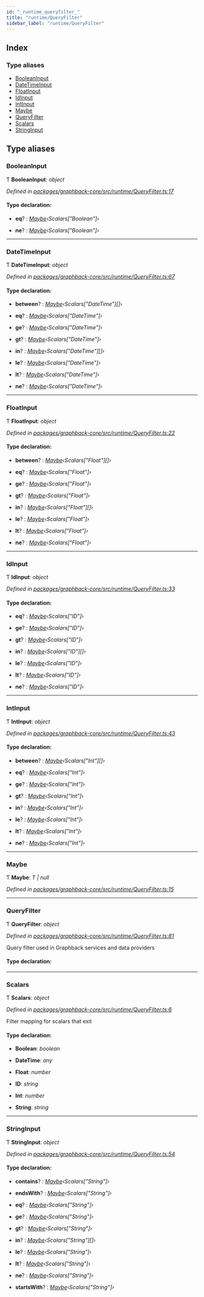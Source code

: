 ```yaml
---
id: "_runtime_queryfilter_"
title: "runtime/QueryFilter"
sidebar_label: "runtime/QueryFilter"
---
```


## Index

### Type aliases

* [BooleanInput](_runtime_queryfilter_.md#booleaninput)
* [DateTimeInput](_runtime_queryfilter_.md#datetimeinput)
* [FloatInput](_runtime_queryfilter_.md#floatinput)
* [IdInput](_runtime_queryfilter_.md#idinput)
* [IntInput](_runtime_queryfilter_.md#intinput)
* [Maybe](_runtime_queryfilter_.md#maybe)
* [QueryFilter](_runtime_queryfilter_.md#queryfilter)
* [Scalars](_runtime_queryfilter_.md#scalars)
* [StringInput](_runtime_queryfilter_.md#stringinput)

## Type aliases

###  BooleanInput

Ƭ **BooleanInput**: *object*

*Defined in [packages/graphback-core/src/runtime/QueryFilter.ts:17](https://github.com/aerogear/graphback/blob/b39280e7/packages/graphback-core/src/runtime/QueryFilter.ts#L17)*

#### Type declaration:

* **eq**? : *[Maybe](_runtime_queryfilter_.md#maybe)‹Scalars["Boolean"]›*

* **ne**? : *[Maybe](_runtime_queryfilter_.md#maybe)‹Scalars["Boolean"]›*

___

###  DateTimeInput

Ƭ **DateTimeInput**: *object*

*Defined in [packages/graphback-core/src/runtime/QueryFilter.ts:67](https://github.com/aerogear/graphback/blob/b39280e7/packages/graphback-core/src/runtime/QueryFilter.ts#L67)*

#### Type declaration:

* **between**? : *[Maybe](_runtime_queryfilter_.md#maybe)‹Scalars["DateTime"][]›*

* **eq**? : *[Maybe](_runtime_queryfilter_.md#maybe)‹Scalars["DateTime"]›*

* **ge**? : *[Maybe](_runtime_queryfilter_.md#maybe)‹Scalars["DateTime"]›*

* **gt**? : *[Maybe](_runtime_queryfilter_.md#maybe)‹Scalars["DateTime"]›*

* **in**? : *[Maybe](_runtime_queryfilter_.md#maybe)‹Scalars["DateTime"][]›*

* **le**? : *[Maybe](_runtime_queryfilter_.md#maybe)‹Scalars["DateTime"]›*

* **lt**? : *[Maybe](_runtime_queryfilter_.md#maybe)‹Scalars["DateTime"]›*

* **ne**? : *[Maybe](_runtime_queryfilter_.md#maybe)‹Scalars["DateTime"]›*

___

###  FloatInput

Ƭ **FloatInput**: *object*

*Defined in [packages/graphback-core/src/runtime/QueryFilter.ts:22](https://github.com/aerogear/graphback/blob/b39280e7/packages/graphback-core/src/runtime/QueryFilter.ts#L22)*

#### Type declaration:

* **between**? : *[Maybe](_runtime_queryfilter_.md#maybe)‹Scalars["Float"][]›*

* **eq**? : *[Maybe](_runtime_queryfilter_.md#maybe)‹Scalars["Float"]›*

* **ge**? : *[Maybe](_runtime_queryfilter_.md#maybe)‹Scalars["Float"]›*

* **gt**? : *[Maybe](_runtime_queryfilter_.md#maybe)‹Scalars["Float"]›*

* **in**? : *[Maybe](_runtime_queryfilter_.md#maybe)‹Scalars["Float"][]›*

* **le**? : *[Maybe](_runtime_queryfilter_.md#maybe)‹Scalars["Float"]›*

* **lt**? : *[Maybe](_runtime_queryfilter_.md#maybe)‹Scalars["Float"]›*

* **ne**? : *[Maybe](_runtime_queryfilter_.md#maybe)‹Scalars["Float"]›*

___

###  IdInput

Ƭ **IdInput**: *object*

*Defined in [packages/graphback-core/src/runtime/QueryFilter.ts:33](https://github.com/aerogear/graphback/blob/b39280e7/packages/graphback-core/src/runtime/QueryFilter.ts#L33)*

#### Type declaration:

* **eq**? : *[Maybe](_runtime_queryfilter_.md#maybe)‹Scalars["ID"]›*

* **ge**? : *[Maybe](_runtime_queryfilter_.md#maybe)‹Scalars["ID"]›*

* **gt**? : *[Maybe](_runtime_queryfilter_.md#maybe)‹Scalars["ID"]›*

* **in**? : *[Maybe](_runtime_queryfilter_.md#maybe)‹Scalars["ID"][]›*

* **le**? : *[Maybe](_runtime_queryfilter_.md#maybe)‹Scalars["ID"]›*

* **lt**? : *[Maybe](_runtime_queryfilter_.md#maybe)‹Scalars["ID"]›*

* **ne**? : *[Maybe](_runtime_queryfilter_.md#maybe)‹Scalars["ID"]›*

___

###  IntInput

Ƭ **IntInput**: *object*

*Defined in [packages/graphback-core/src/runtime/QueryFilter.ts:43](https://github.com/aerogear/graphback/blob/b39280e7/packages/graphback-core/src/runtime/QueryFilter.ts#L43)*

#### Type declaration:

* **between**? : *[Maybe](_runtime_queryfilter_.md#maybe)‹Scalars["Int"][]›*

* **eq**? : *[Maybe](_runtime_queryfilter_.md#maybe)‹Scalars["Int"]›*

* **ge**? : *[Maybe](_runtime_queryfilter_.md#maybe)‹Scalars["Int"]›*

* **gt**? : *[Maybe](_runtime_queryfilter_.md#maybe)‹Scalars["Int"]›*

* **in**? : *[Maybe](_runtime_queryfilter_.md#maybe)‹Scalars["Int"]›*

* **le**? : *[Maybe](_runtime_queryfilter_.md#maybe)‹Scalars["Int"]›*

* **lt**? : *[Maybe](_runtime_queryfilter_.md#maybe)‹Scalars["Int"]›*

* **ne**? : *[Maybe](_runtime_queryfilter_.md#maybe)‹Scalars["Int"]›*

___

###  Maybe

Ƭ **Maybe**: *T | null*

*Defined in [packages/graphback-core/src/runtime/QueryFilter.ts:15](https://github.com/aerogear/graphback/blob/b39280e7/packages/graphback-core/src/runtime/QueryFilter.ts#L15)*

___

###  QueryFilter

Ƭ **QueryFilter**: *object*

*Defined in [packages/graphback-core/src/runtime/QueryFilter.ts:81](https://github.com/aerogear/graphback/blob/b39280e7/packages/graphback-core/src/runtime/QueryFilter.ts#L81)*

Query filter used in Graphback services and data providers

#### Type declaration:

___

###  Scalars

Ƭ **Scalars**: *object*

*Defined in [packages/graphback-core/src/runtime/QueryFilter.ts:6](https://github.com/aerogear/graphback/blob/b39280e7/packages/graphback-core/src/runtime/QueryFilter.ts#L6)*

Filter mapping for scalars that exit

#### Type declaration:

* **Boolean**: *boolean*

* **DateTime**: *any*

* **Float**: *number*

* **ID**: *string*

* **Int**: *number*

* **String**: *string*

___

###  StringInput

Ƭ **StringInput**: *object*

*Defined in [packages/graphback-core/src/runtime/QueryFilter.ts:54](https://github.com/aerogear/graphback/blob/b39280e7/packages/graphback-core/src/runtime/QueryFilter.ts#L54)*

#### Type declaration:

* **contains**? : *[Maybe](_runtime_queryfilter_.md#maybe)‹Scalars["String"]›*

* **endsWith**? : *[Maybe](_runtime_queryfilter_.md#maybe)‹Scalars["String"]›*

* **eq**? : *[Maybe](_runtime_queryfilter_.md#maybe)‹Scalars["String"]›*

* **ge**? : *[Maybe](_runtime_queryfilter_.md#maybe)‹Scalars["String"]›*

* **gt**? : *[Maybe](_runtime_queryfilter_.md#maybe)‹Scalars["String"]›*

* **in**? : *[Maybe](_runtime_queryfilter_.md#maybe)‹Scalars["String"][]›*

* **le**? : *[Maybe](_runtime_queryfilter_.md#maybe)‹Scalars["String"]›*

* **lt**? : *[Maybe](_runtime_queryfilter_.md#maybe)‹Scalars["String"]›*

* **ne**? : *[Maybe](_runtime_queryfilter_.md#maybe)‹Scalars["String"]›*

* **startsWith**? : *[Maybe](_runtime_queryfilter_.md#maybe)‹Scalars["String"]›*
